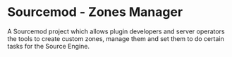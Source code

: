 # Sourcemod - Zones Manager
A Sourcemod project which allows plugin developers and server operators the tools to create custom zones, manage them and set them to do certain tasks for the Source Engine.